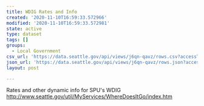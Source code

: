 ```yaml
---
title: WDIG Rates and Info
created: '2020-11-10T16:59:33.572966'
modified: '2020-11-10T16:59:33.572981'
state: active
type: dataset
tags: []
groups:
  - Local Government
csv_url: 'https://data.seattle.gov/api/views/j6qn-qavz/rows.csv?accessType=DOWNLOAD'
json_url: 'https://data.seattle.gov/api/views/j6qn-qavz/rows.json?accessType=DOWNLOAD'
layout: post

---
```

Rates and other dynamic info for SPU's WDIG
http://www.seattle.gov/util/MyServices/WhereDoesItGo/index.htm
